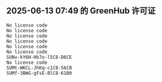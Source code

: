 ## 2025-06-13 07:49 的 GreenHub 许可证
```
No license code
No license code
No license code
No license code
No license code
No license code
SUNv-kY6H-Hb7o-l5C8-D6CE
No license code
SUMt-WKCL-JhKq-c1C8-56CB
SUMf-3BWG-gFsE-BlC8-61B0
```
